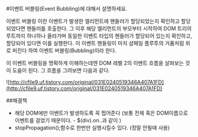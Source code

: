 #이벤트 버블링(Event Bubbling)에 대해서 설명하세요.


이벤트 버블링 이란
이벤트가 발생한 엘리먼트에 핸들러가 할당되었는지 확인하고 할당되었다면 핸들러를 호출한다.
그 이후 해당 엘리먼트의 부모부터 시작하여 DOM 트리의 루트까지 하나하나 올라가며 동일한 이벤트 타입의 핸들러가 할당되어 있는지
확인하고, 할당되어 있다면 이를 실행한다.
이 이벤트 핸들링이 마치 샴페일 플루투의 거품처럼 위로 퍼진다 하여 이벤트 버블링(Bubbling)이라 한다.


이 이벤트 버블링을 명확하게 이해하는데엔 DOM 레벨 2의 이벤트 흐름을 살펴보는 것이 도움이 된다.
그 흐름을 그려보면 다음과 같다.

![http://cfile9.uf.tistory.com/original/031E0240519346A407A1FD](http://cfile9.uf.tistory.com/original/031E0240519346A407A1FD)

##해결책
- 해당 DOM에만 이벤트가 발생하도록 꼭 찝어준다 (보통 전체 혹은 DOM이름으로 이벤트를 걸었기 때문이다. - $(div).on..과 같이 )
- stopPropagation();함수로 한번만 실행시킬수 있다. (정말 안될때 사용)

